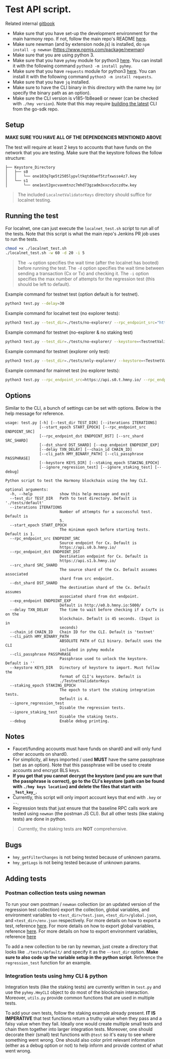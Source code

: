 # Test API script.

Related internal [gitbook](https://app.gitbook.com/@harmony-one/s/onboarding-wiki/developers/api-test-automation)

- Make sure that you have set-up the development environment for the main harmony repo. If not, follow the main repo's README [here](https://github.com/harmony-one/harmony/blob/master/README.md).
- Make sure newman (and by extension node.js) is installed, do `npm install -g newman` (https://www.npmjs.com/package/newman)
- Make sure that you are using python 3.
- Make sure that you have `pyhmy` module for python3 [here](https://pypi.org/project/pyhmy/). You can install it with the following command `python3 -m install pyhmy`.
- Make sure that you have `requests` module for python3 [here](https://pypi.org/project/requests/). You can install it with the following command `python3 -m install requests`.
- Make sure that you have `jq` installed.
- Make sure to have the CLI binary in this directory with the name `hmy` (or specify the binary path as an option).
- Make sure the CLI version is v185-1b8eae8 or newer (can be checked with `./hmy version`). Note that this may require [building the latest](https://docs.harmony.one/home/command-line-interface/using-the-harmony-cli-tool/download-and-installation#compiling-from-source) CLI from the go-sdk repo.

## Setup
**MAKE SURE YOU HAVE ALL OF THE DEPENDENCIES MENTIONED ABOVE**

The test will require at least 2 keys to accounts that have funds on the network that you are testing.
Make sure that the keystore follows the follow structure:
```
├── Keystore_Directory
│   ├── s0
│   │   └── one103q7qe5t2505lypvltkqtddaef5tzfxwsse4z7.key
│   └── s1
│       └── one1est2gxcvavmtnzc7mhd73gzadm3xxcv5zczdtw.key
```
> The included `LocalnetValidatorKeys` directory should suffice for localnet testing.

## Running the test
For localnet, one can just execute the `localnet_test.sh` script to run all of the tests. Note that this script
is what the main repo's Jenkins PR job uses to run the tests. 
```bash
chmod +x ./localnet_test.sh
./localnet_test.sh -w 60 -d 20 -i 5
```
> The `-w` option specifies the wait time (after the localnet has booted) before running the test.
> The `-d` option specifies the wait time between sending a transaction (Cx or Tx) and checking it.
> The `-i` option specifies the max number of attempts for the regression test (this should be left to default).

Example command for testnet test (option default is for testnet).
```bash
python3 test.py --delay=30
```

Example command for localnet test (no explorer tests):
```bash
python3 test.py --test_dir=./tests/no-explorer/ --rpc_endpoint_src="http://localhost:9500/" --rpc_endpoint_dst="http://localhost:9501/" --keystore=./LocalnetValidatorKeys/ --chain_id="testnet"
```

Example command for testnet (no-explorer & no staking test)
```bash
python3 test.py --test_dir=./tests/no-explorer/ --keystore=<TestnetValidatorKeys_DIR> --ignore_staking_test
```

Example command for testnet (explorer only test):
```bash
python3 test.py --test_dir=./tests/only-explorer/ --keystore=<TestnetValidatorKeys_DIR>
```

Example command for mainnet test (no explorer tests):
```bash
python3 test.py --rpc_endpoint_src=https://api.s0.t.hmny.io/ --rpc_endpoint_dst=https://api.s1.t.hmny.io/ --exp_endpoint=http://e0.t.hmny.io:5000/ --chain_id=mainnet --keystore=./MainnetKeys/ --test_dir=./tests/no-explorer/
```

## Options
Similar to the CLI, a bunch of settings can be set with options. Below is the help message for reference.
```
usage: test.py [-h] [--test_dir TEST_DIR] [--iterations ITERATIONS]
               [--start_epoch START_EPOCH] [--rpc_endpoint_src ENDPOINT_SRC]
               [--rpc_endpoint_dst ENDPOINT_DST] [--src_shard SRC_SHARD]
               [--dst_shard DST_SHARD] [--exp_endpoint ENDPOINT_EXP]
               [--delay TXN_DELAY] [--chain_id CHAIN_ID]
               [--cli_path HMY_BINARY_PATH] [--cli_passphrase PASSPHRASE]
               [--keystore KEYS_DIR] [--staking_epoch STAKING_EPOCH]
               [--ignore_regression_test] [--ignore_staking_test] [--debug]

Python script to test the Harmony blockchain using the hmy CLI.

optional arguments:
  -h, --help            show this help message and exit
  --test_dir TEST_DIR   Path to test directory. Default is './tests/default'
  --iterations ITERATIONS
                        Number of attempts for a successful test. Default is
                        5.
  --start_epoch START_EPOCH
                        The minimum epoch before starting tests. Default is 1.
  --rpc_endpoint_src ENDPOINT_SRC
                        Source endpoint for Cx. Default is
                        https://api.s0.b.hmny.io/
  --rpc_endpoint_dst ENDPOINT_DST
                        Destination endpoint for Cx. Default is
                        https://api.s1.b.hmny.io/
  --src_shard SRC_SHARD
                        The source shard of the Cx. Default assumes associated
                        shard from src endpoint.
  --dst_shard DST_SHARD
                        The destination shard of the Cx. Default assumes
                        associated shard from dst endpoint.
  --exp_endpoint ENDPOINT_EXP
                        Default is http://e0.b.hmny.io:5000/
  --delay TXN_DELAY     The time to wait before checking if a Cx/Tx is on the
                        blockchain. Default is 45 seconds. (Input is in
                        seconds)
  --chain_id CHAIN_ID   Chain ID for the CLI. Default is 'testnet'
  --cli_path HMY_BINARY_PATH
                        ABSOLUTE PATH of CLI binary. Default uses the CLI
                        included in pyhmy module
  --cli_passphrase PASSPHRASE
                        Passphrase used to unlock the keystore. Default is ''
  --keystore KEYS_DIR   Directory of keystore to import. Must follow the
                        format of CLI's keystore. Default is
                        ./TestnetValidatorKeys
  --staking_epoch STAKING_EPOCH
                        The epoch to start the staking integration tests.
                        Default is 4.
  --ignore_regression_test
                        Disable the regression tests.
  --ignore_staking_test
                        Disable the staking tests.
  --debug               Enable debug printing.
```

## Notes
  - Faucet/funding accounts must have funds on shard0 and will only fund other accounts on shard0. 
  - For simplicity, all keys imported / used **MUST** have the same passphrase (set as an option). Note that this passphrase will be used to create accounts and encrypt BLS keys. 
  - **If you get that you cannot decrypt the keystore (and you are sure that the passphrase is correct), go to the CLI's keystore (path can be found with `./hmy keys location`) and delete the files that start with `_Test_key_`.**
  - Currently, this script will only import account keys that end with `.key` or `--`.
  - Regression tests that just ensure that the baseline RPC calls work are tested using `newman` (the postman JS CLI). But all other tests (like staking tests) are done in python.
  > Currently, the staking tests are **NOT** comprehensive. 

## Bugs
  - `hmy_getFilterChanges` is not being tested because of unknown params.
  - `hmy_getLogs` is not being tested because of unknown params.

## Adding tests

### Postman collection tests using newman
To run your own postman / `newman` collection (or an updated version of the regression test collection) export the collection, global variables, and environment variables to `<test_dir>/test.json`, `<test_dir>/global.json`, and `<test_dir>/env.json` respectively. For more details on how to export a test, reference [here](https://kb.datamotion.com/?ht_kb=postman-instructions-for-exporting-and-importing#how-to-export-a-collection-from-postman). For more details on how to export global variables, reference [here](https://learning.getpostman.com/docs/postman/environments_and_globals/manage_globals/). For more details on how to export environment variables, reference [here](https://learning.getpostman.com/docs/postman/environments_and_globals/manage_environments/)

To add a new collection to be ran by newman, just create a directory that looks like `./tests/default/` and specify it as the `--test_dir` option. **Make sure to also code up the variable setup in the python script**. Reference the `regression_test` function for an example. 

### Integration tests using hmy CLI & python
Integration tests (like the staking tests) are currently written in `test.py` and use the `pyhmy.HmyCLI` object to do most of the blockchain interaction. Moreover, `utils.py` provide common functions that are used in multiple tests.   

To add your own tests, follow the staking example already present. **IT IS IMPERATIVE** that test functions return a truthy value when they pass and a falsy value when they fail. Ideally one would create multiple small tests and chain them together into larger integration tests. 
Moreover, one should decorate their (small) test functions with `@test` so it's easy to see where something went wrong. One should also color print relevant information (either as a debug option or not) to help inform and provide context of what went wrong.    
